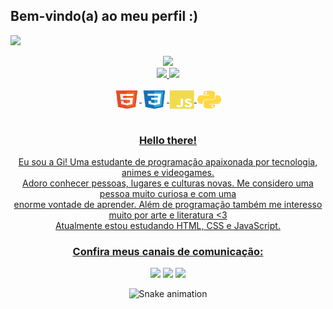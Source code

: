 ## Bem-vindo(a) ao meu perfil :)

![](https://komarev.com/ghpvc/?username=gyovnnz&color=blueviolet&style=plastic)

<div align="center">
 <img src="https://user-images.githubusercontent.com/86860134/238828574-d0346b5d-71e7-4af9-8e90-c9bbec906b60.gif" height="180"
</div>

 <div>
   <a href="https://github.com/gyovnnz">
   <img height="180em" src="https://github-readme-stats.vercel.app/api?username=gyovnnz&show_icons=true&theme=midnight-purple&include_all_commits=true&count_private=true"/>
   <img height="180em" src="https://github-readme-stats.vercel.app/api/top-langs/?username=gyovnnz&layout=compact&langs_count=6&theme=midnight-purple"/>
</div>
  
<div style="display: inline_block"><br>
  <img align="center" alt="HTML" height="30" width="40" src="https://raw.githubusercontent.com/devicons/devicon/master/icons/html5/html5-original.svg">
  <img align="center" alt="CSS" height="30" width="40" src="https://raw.githubusercontent.com/devicons/devicon/master/icons/css3/css3-original.svg">
 <img align="center" alt="Js" height="30" width="40" src="https://raw.githubusercontent.com/devicons/devicon/master/icons/javascript/javascript-plain.svg">
 <img align="center" alt="Python" height="30" width="40" src="https://raw.githubusercontent.com/devicons/devicon/master/icons/python/python-plain.svg">
</div>
 
 <br>
  
  ### Hello there!
  Eu sou a Gi! Uma estudante de programação apaixonada por tecnologia, animes e videogames. <br>
  Adoro conhecer pessoas, lugares e culturas novas. Me considero uma pessoa muito curiosa e com uma <br>
  enorme vontade de aprender. Além de programação também me interesso muito por arte e literatura <3 <br>
  Atualmente estou estudando HTML, CSS e JavaScript.
  
  ### Confira meus canais de comunicação:
 
<div> 
  <a href="https://instagram.com/cyash_" target="_blank"><img src="https://img.shields.io/badge/-Instagram-%23E4405F?style=for-the-badge&logo=instagram&logoColor=white" target="_blank"></a>
  <a href = "mailto:giovannatrigoni@outlook.com"><img src="https://img.shields.io/badge/Gmail-D14836?style=for-the-badge&logo=gmail&logoColor=white" target="_blank"></a>
  <a href="https://www.linkedin.com/in/giovanna-trigoni-163340223" target="_blank"><img src="https://img.shields.io/badge/-LinkedIn-%230077B5?style=for-the-badge&logo=linkedin&logoColor=white" target="_blank"></a> 
 
  ![Snake animation](https://github.com/devemdobro/devemdobro/blob/output/github-contribution-grid-snake.svg)

</div>
